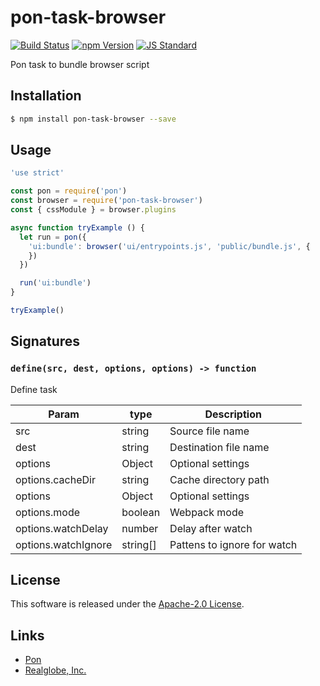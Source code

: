 pon-task-browser
==========

<!---
This file is generated by ape-tmpl. Do not update manually.
--->

<!-- Badge Start -->
<a name="badges"></a>

[![Build Status][bd_travis_shield_url]][bd_travis_url]
[![npm Version][bd_npm_shield_url]][bd_npm_url]
[![JS Standard][bd_standard_shield_url]][bd_standard_url]

[bd_repo_url]: https://github.com/realglobe-Inc/pon-task-browser
[bd_travis_url]: http://travis-ci.org/realglobe-Inc/pon-task-browser
[bd_travis_shield_url]: http://img.shields.io/travis/realglobe-Inc/pon-task-browser.svg?style=flat
[bd_travis_com_url]: http://travis-ci.com/realglobe-Inc/pon-task-browser
[bd_travis_com_shield_url]: https://api.travis-ci.com/realglobe-Inc/pon-task-browser.svg?token=
[bd_license_url]: https://github.com/realglobe-Inc/pon-task-browser/blob/master/LICENSE
[bd_codeclimate_url]: http://codeclimate.com/github/realglobe-Inc/pon-task-browser
[bd_codeclimate_shield_url]: http://img.shields.io/codeclimate/github/realglobe-Inc/pon-task-browser.svg?style=flat
[bd_codeclimate_coverage_shield_url]: http://img.shields.io/codeclimate/coverage/github/realglobe-Inc/pon-task-browser.svg?style=flat
[bd_gemnasium_url]: https://gemnasium.com/realglobe-Inc/pon-task-browser
[bd_gemnasium_shield_url]: https://gemnasium.com/realglobe-Inc/pon-task-browser.svg
[bd_npm_url]: http://www.npmjs.org/package/pon-task-browser
[bd_npm_shield_url]: http://img.shields.io/npm/v/pon-task-browser.svg?style=flat
[bd_standard_url]: http://standardjs.com/
[bd_standard_shield_url]: https://img.shields.io/badge/code%20style-standard-brightgreen.svg

<!-- Badge End -->


<!-- Description Start -->
<a name="description"></a>

Pon task to bundle browser script

<!-- Description End -->


<!-- Overview Start -->
<a name="overview"></a>



<!-- Overview End -->


<!-- Sections Start -->
<a name="sections"></a>

<!-- Section from "doc/guides/01.Installation.md.hbs" Start -->

<a name="section-doc-guides-01-installation-md"></a>

Installation
-----

```bash
$ npm install pon-task-browser --save
```


<!-- Section from "doc/guides/01.Installation.md.hbs" End -->

<!-- Section from "doc/guides/02.Usage.md.hbs" Start -->

<a name="section-doc-guides-02-usage-md"></a>

Usage
---------

```javascript
'use strict'

const pon = require('pon')
const browser = require('pon-task-browser')
const { cssModule } = browser.plugins

async function tryExample () {
  let run = pon({
    'ui:bundle': browser('ui/entrypoints.js', 'public/bundle.js', {
    })
  })

  run('ui:bundle')
}

tryExample()

```


<!-- Section from "doc/guides/02.Usage.md.hbs" End -->

<!-- Section from "doc/guides/03.Signature.md.hbs" Start -->

<a name="section-doc-guides-03-signature-md"></a>

Signatures
---------


### `define(src, dest, options, options) -> function`

Define task

| Param | type | Description |
| ---- | --- | ----------- |
| src | string |  Source file name |
| dest | string |  Destination file name |
| options | Object |  Optional settings |
| options.cacheDir | string | Cache directory path |
| options | Object |  Optional settings |
| options.mode | boolean |  Webpack mode |
| options.watchDelay | number |  Delay after watch |
| options.watchIgnore | string[] |  Pattens to ignore for watch |



<!-- Section from "doc/guides/03.Signature.md.hbs" End -->


<!-- Sections Start -->


<!-- LICENSE Start -->
<a name="license"></a>

License
-------
This software is released under the [Apache-2.0 License](https://github.com/realglobe-Inc/pon-task-browser/blob/master/LICENSE).

<!-- LICENSE End -->


<!-- Links Start -->
<a name="links"></a>

Links
------

+ [Pon][pon_url]
+ [Realglobe, Inc.][realglobe,_inc__url]

[pon_url]: https://github.com/realglobe-Inc/pon
[realglobe,_inc__url]: http://realglobe.jp

<!-- Links End -->
